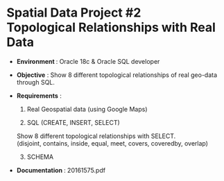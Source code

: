 # Spatial Data Project #2 <br>Topological Relationships with Real Data

* <b> Environment </b>: Oracle 18c & Oracle SQL developer

* <b>Objective</b> : Show 8 different topological relationships of real geo-data through SQL.

* <b>Requirements</b> : 
    1) Real Geospatial data (using Google Maps)

    2) SQL (CREATE, INSERT, SELECT)
    
    Show 8 different topological relationships with SELECT.<br>(disjoint, contains, inside, equal, meet, covers, coveredby, overlap)

    3) SCHEMA
    

* <b> Documentation </b>: 20161575.pdf